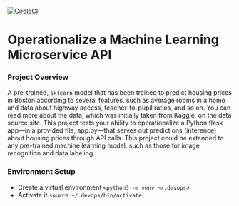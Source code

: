 [![CircleCI](https://circleci.com/gh/Gwtm-00/microservice-ML-API-kubernetes/tree/master.svg?style=svg)](https://app.circleci.com/pipelines/github/Gwtm-00/microservice-ML-API-kubernetes)

# Operationalize a Machine Learning Microservice API

### Project Overview
A pre-trained, `sklearn` model that has been trained to predict housing prices in Boston according to several features, such as average rooms in a home and data about highway access, teacher-to-pupil ratios, and so on. You can read more about the data, which was initially taken from Kaggle, on the data source site. This project tests your ability to operationalize a Python flask app—in a provided file, app.py—that serves out predictions (inference) about housing prices through API calls. This project could be extended to any pre-trained machine learning model, such as those for image recognition and data labeling.

### Environment Setup
* Create a virtual environment 
`<python3 -m venv ~/.devops>`
* Activate it
`source ~/.devops/bin/activate`




